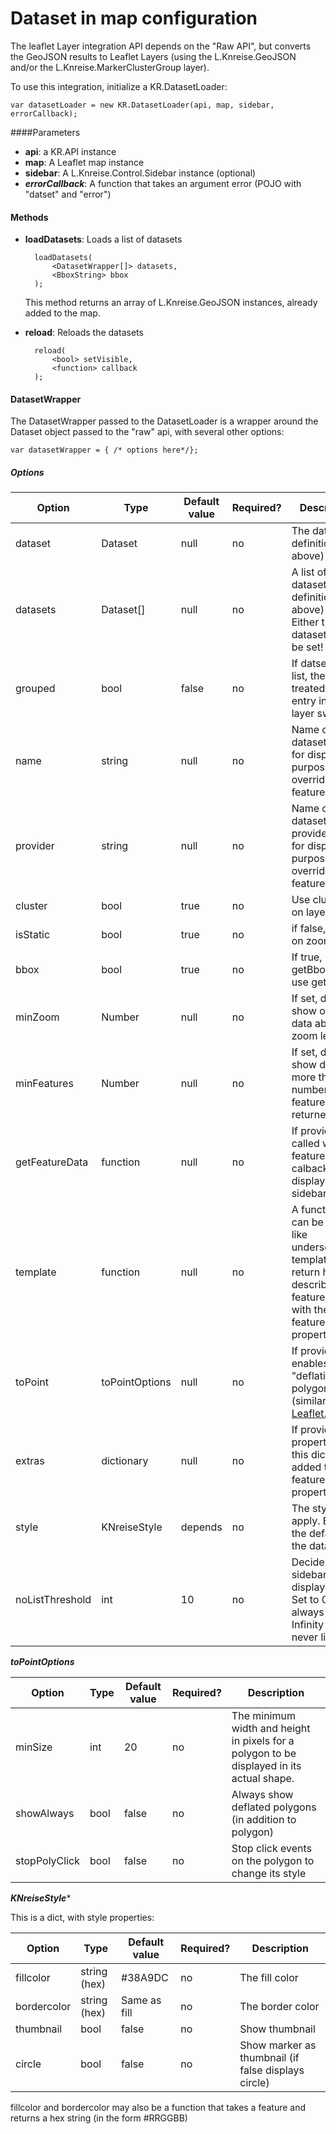 Dataset in map configuration
===================


The leaflet Layer integration API depends on the "Raw API", but converts the GeoJSON results to Leaflet Layers (using the L.Knreise.GeoJSON and/or the L.Knreise.MarkerClusterGroup layer).

To use this integration, initialize a KR.DatasetLoader:

    var datasetLoader = new KR.DatasetLoader(api, map, sidebar, errorCallback);
    
####Parameters
* **api**: a KR.API instance
* **map**: A Leaflet map instance
* **sidebar**: A  L.Knreise.Control.Sidebar instance (optional)
* ***errorCallback***: A function that takes an argument error (POJO with "datset" and "error")

#### Methods

* **loadDatasets**: Loads a list of datasets
    
        loadDatasets(
            <DatasetWrapper[]> datasets,
            <BboxString> bbox
        );
    This method returns an array of L.Knreise.GeoJSON instances, already added to the map.

* **reload**: Reloads the datasets
        
        reload(
            <bool> setVisible,
            <function> callback
        );

#### DatasetWrapper
The DatasetWrapper passed to the DatasetLoader is a wrapper around the Dataset object passed to the "raw" api, with several other options:

    var datasetWrapper = { /* options here*/};

##### Options

| Option         | Type           | Default value | Required? | Description                                                                                                                               |
|----------------|----------------|---------------|-----------|-------------------------------------------------------------------------------------------------------------------------------------------|
| dataset        | Dataset        | null          | no        | The dataset definition (see above)                                                                                                        |
| datasets       | Dataset[]      | null          | no        | A list of dataset definitions (see above) NB: Either this or dataset must be set!                                                         |
| grouped        | bool           | false         | no        | If datsests is a list, they will be treated as one entry in the layer switcher                                                            |
| name           | string         | null          | no        | Name of the dataset (used for display purposes), overrides feature data                                                                   |
| provider       | string         | null          | no        | Name of the dataset provider (used for display purposes), overrides feature data                                                          |
| cluster        | bool           | true          | no        | Use clustering on layer                                                                                                                   |
| isStatic       | bool           | true          | no        | if false, reload on zoom/pan                                                                                                              |
| bbox           | bool           | true          | no        | If true, use getBbox, else use getData                                                                                                    |
| minZoom        | Number         | null          | no        | If set, does not show or load data above this zoom level                                                                                  |
| minFeatures    | Number         | null          | no        | If set, do not show data if more than this number of features returned                                                                    |
| getFeatureData | function       | null          | no        | If provided, called with a feature and a calback to display info in sidebar                                                               |
| template       | function       | null          | no        | A function that can be called like underscore.js template() and return html, describing the feature. Called with the features properties. |
| toPoint        | toPointOptions | null          | no        | If provided, enables "deflation" of polygons (similar to [Leaflet.Deflate][deflate])                                                      |
| extras         | dictionary     | null          | no        | If provided, the properties of this dict will be added to the feature properties                                                          |
| style          | KNreiseStyle   | depends       | no        | The style to apply. Extends the default (for the dataset)                                                                                 |
| noListThreshold| int            | 10            | no        | Decides if the sidebar shuld display a list. Set to 0 for always list, Infinity for never list                                            |


***toPointOptions***

| Option         | Type           | Default value | Required? | Description                                                                               |
|----------------|----------------|---------------|-----------|-------------------------------------------------------------------------------------------|
| minSize        | int            | 20            | no        | The minimum width and height in pixels for a polygon to be displayed in its actual shape. |
| showAlways     | bool           | false         | no        | Always show deflated polygons (in addition to polygon)                                    |
| stopPolyClick  | bool           | false         | no        | Stop click events on the polygon to change its style                                      |

[deflate]: https://github.com/oliverroick/Leaflet.Deflate


***KNreiseStyle****

This is a dict, with style properties:

| Option         | Type           | Default value | Required? | Description                                                                               |
|----------------|----------------|---------------|-----------|-------------------------------------------------------------------------------------------|
| fillcolor      | string (hex)   | #38A9DC       | no        | The fill color                                                                            |
| bordercolor    | string (hex)   | Same as fill  | no        | The border color                                                                          |
| thumbnail      | bool           | false         | no        | Show thumbnail                                                                            |
| circle         | bool           | false         | no        | Show marker as thumbnail (if false displays circle)                                       |

fillcolor and bordercolor may also be a function that takes a feature and returns a hex string (in the form #RRGGBB)